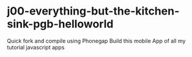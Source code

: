 j00-everything-but-the-kitchen-sink-pgb-helloworld
==================================================

Quick fork and compile using Phonegap Build this mobile App of all my tutorial javascript apps
